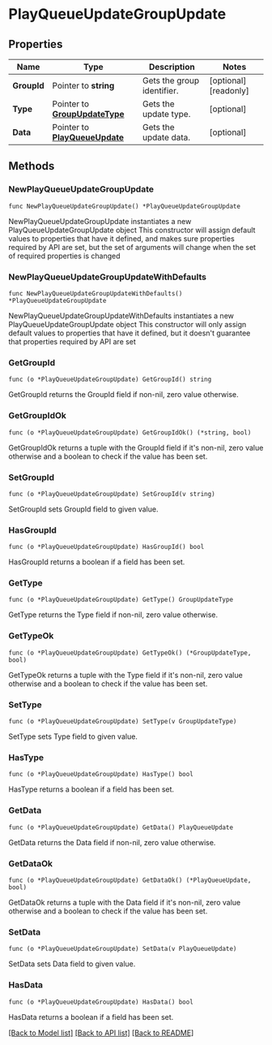 # PlayQueueUpdateGroupUpdate

## Properties

Name | Type | Description | Notes
------------ | ------------- | ------------- | -------------
**GroupId** | Pointer to **string** | Gets the group identifier. | [optional] [readonly] 
**Type** | Pointer to [**GroupUpdateType**](GroupUpdateType.md) | Gets the update type. | [optional] 
**Data** | Pointer to [**PlayQueueUpdate**](PlayQueueUpdate.md) | Gets the update data. | [optional] 

## Methods

### NewPlayQueueUpdateGroupUpdate

`func NewPlayQueueUpdateGroupUpdate() *PlayQueueUpdateGroupUpdate`

NewPlayQueueUpdateGroupUpdate instantiates a new PlayQueueUpdateGroupUpdate object
This constructor will assign default values to properties that have it defined,
and makes sure properties required by API are set, but the set of arguments
will change when the set of required properties is changed

### NewPlayQueueUpdateGroupUpdateWithDefaults

`func NewPlayQueueUpdateGroupUpdateWithDefaults() *PlayQueueUpdateGroupUpdate`

NewPlayQueueUpdateGroupUpdateWithDefaults instantiates a new PlayQueueUpdateGroupUpdate object
This constructor will only assign default values to properties that have it defined,
but it doesn't guarantee that properties required by API are set

### GetGroupId

`func (o *PlayQueueUpdateGroupUpdate) GetGroupId() string`

GetGroupId returns the GroupId field if non-nil, zero value otherwise.

### GetGroupIdOk

`func (o *PlayQueueUpdateGroupUpdate) GetGroupIdOk() (*string, bool)`

GetGroupIdOk returns a tuple with the GroupId field if it's non-nil, zero value otherwise
and a boolean to check if the value has been set.

### SetGroupId

`func (o *PlayQueueUpdateGroupUpdate) SetGroupId(v string)`

SetGroupId sets GroupId field to given value.

### HasGroupId

`func (o *PlayQueueUpdateGroupUpdate) HasGroupId() bool`

HasGroupId returns a boolean if a field has been set.

### GetType

`func (o *PlayQueueUpdateGroupUpdate) GetType() GroupUpdateType`

GetType returns the Type field if non-nil, zero value otherwise.

### GetTypeOk

`func (o *PlayQueueUpdateGroupUpdate) GetTypeOk() (*GroupUpdateType, bool)`

GetTypeOk returns a tuple with the Type field if it's non-nil, zero value otherwise
and a boolean to check if the value has been set.

### SetType

`func (o *PlayQueueUpdateGroupUpdate) SetType(v GroupUpdateType)`

SetType sets Type field to given value.

### HasType

`func (o *PlayQueueUpdateGroupUpdate) HasType() bool`

HasType returns a boolean if a field has been set.

### GetData

`func (o *PlayQueueUpdateGroupUpdate) GetData() PlayQueueUpdate`

GetData returns the Data field if non-nil, zero value otherwise.

### GetDataOk

`func (o *PlayQueueUpdateGroupUpdate) GetDataOk() (*PlayQueueUpdate, bool)`

GetDataOk returns a tuple with the Data field if it's non-nil, zero value otherwise
and a boolean to check if the value has been set.

### SetData

`func (o *PlayQueueUpdateGroupUpdate) SetData(v PlayQueueUpdate)`

SetData sets Data field to given value.

### HasData

`func (o *PlayQueueUpdateGroupUpdate) HasData() bool`

HasData returns a boolean if a field has been set.


[[Back to Model list]](../README.md#documentation-for-models) [[Back to API list]](../README.md#documentation-for-api-endpoints) [[Back to README]](../README.md)


